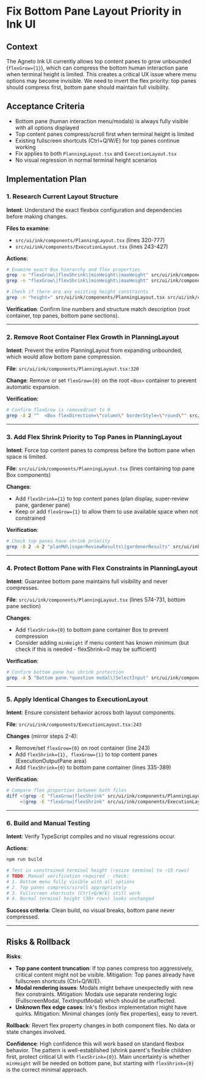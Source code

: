 # Fix Bottom Pane Layout Priority in Ink UI

## Context

The Agneto Ink UI currently allows top content panes to grow unbounded (`flexGrow={1}`), which can compress the bottom human interaction pane when terminal height is limited. This creates a critical UX issue where menu options may become invisible. We need to invert the flex priority: top panes should compress first, bottom pane should maintain full visibility.

## Acceptance Criteria

- Bottom pane (human interaction menu/modals) is always fully visible with all options displayed
- Top content panes compress/scroll first when terminal height is limited
- Existing fullscreen shortcuts (Ctrl+Q/W/E) for top panes continue working
- Fix applies to both `PlanningLayout.tsx` and `ExecutionLayout.tsx`
- No visual regression in normal terminal height scenarios

## Implementation Plan

### 1. Research Current Layout Structure
**Intent**: Understand the exact flexbox configuration and dependencies before making changes.

**Files to examine**:
- `src/ui/ink/components/PlanningLayout.tsx` (lines 320-777)
- `src/ui/ink/components/ExecutionLayout.tsx` (lines 243-427)

**Actions**:
```bash
# Examine exact Box hierarchy and flex properties
grep -n "flexGrow\|flexShrink\|minHeight\|maxHeight" src/ui/ink/components/PlanningLayout.tsx
grep -n "flexGrow\|flexShrink\|minHeight\|maxHeight" src/ui/ink/components/ExecutionLayout.tsx

# Check if there are any existing height constraints
grep -n "height=" src/ui/ink/components/PlanningLayout.tsx src/ui/ink/components/ExecutionLayout.tsx
```

**Verification**: Confirm line numbers and structure match description (root container, top panes, bottom pane sections).

---

### 2. Remove Root Container Flex Growth in PlanningLayout
**Intent**: Prevent the entire PlanningLayout from expanding unbounded, which would allow bottom pane compression.

**File**: `src/ui/ink/components/PlanningLayout.tsx:320`

**Change**: Remove or set `flexGrow={0}` on the root `<Box>` container to prevent automatic expansion.

**Verification**: 
```bash
# Confirm flexGrow is removed/set to 0
grep -A 2 "^  <Box flexDirection=\"column\" borderStyle=\"round\"" src/ui/ink/components/PlanningLayout.tsx
```

---

### 3. Add Flex Shrink Priority to Top Panes in PlanningLayout
**Intent**: Force top content panes to compress before the bottom pane when space is limited.

**File**: `src/ui/ink/components/PlanningLayout.tsx` (lines containing top pane Box components)

**Changes**:
- Add `flexShrink={1}` to top content panes (plan display, super-review pane, gardener pane)
- Keep or add `flexGrow={1}` to allow them to use available space when not constrained

**Verification**:
```bash
# Check top panes have shrink priority
grep -B 2 -A 2 "planMd\|superReviewResults\|gardenerResults" src/ui/ink/components/PlanningLayout.tsx | grep -E "flexGrow|flexShrink"
```

---

### 4. Protect Bottom Pane with Flex Constraints in PlanningLayout
**Intent**: Guarantee bottom pane maintains full visibility and never compresses.

**File**: `src/ui/ink/components/PlanningLayout.tsx` (lines 574-731, bottom pane section)

**Changes**:
- Add `flexShrink={0}` to bottom pane container Box to prevent compression
- Consider adding `minHeight` if menu content has known minimum (but check if this is needed - flexShrink=0 may be sufficient)

**Verification**:
```bash
# Confirm bottom pane has shrink protection
grep -A 5 "Bottom pane.*question modal\|SelectInput" src/ui/ink/components/PlanningLayout.tsx | grep -E "flexShrink|minHeight"
```

---

### 5. Apply Identical Changes to ExecutionLayout
**Intent**: Ensure consistent behavior across both layout components.

**File**: `src/ui/ink/components/ExecutionLayout.tsx:243`

**Changes** (mirror steps 2-4):
- Remove/set `flexGrow={0}` on root container (line 243)
- Add `flexShrink={1}, flexGrow={1}` to top content panes (ExecutionOutputPane area)
- Add `flexShrink={0}` to bottom pane container (lines 335-389)

**Verification**:
```bash
# Compare flex properties between both files
diff <(grep -E "flexGrow|flexShrink" src/ui/ink/components/PlanningLayout.tsx) \
     <(grep -E "flexGrow|flexShrink" src/ui/ink/components/ExecutionLayout.tsx)
```

---

### 6. Build and Manual Testing
**Intent**: Verify TypeScript compiles and no visual regressions occur.

**Actions**:
```bash
npm run build

# Test in constrained terminal height (resize terminal to ~15 rows)
# TODO: Manual verification required - check:
# 1. Bottom menu fully visible with all options
# 2. Top panes compress/scroll appropriately
# 3. Fullscreen shortcuts (Ctrl+Q/W/E) still work
# 4. Normal terminal height (30+ rows) looks unchanged
```

**Success criteria**: Clean build, no visual breaks, bottom pane never compressed.

---

## Risks & Rollback

**Risks**:
- **Top pane content truncation**: If top panes compress too aggressively, critical content might not be visible. Mitigation: Top panes already have fullscreen shortcuts (Ctrl+Q/W/E).
- **Modal rendering issues**: Modals might behave unexpectedly with new flex constraints. Mitigation: Modals use separate rendering logic (FullscreenModal, TextInputModal) which should be unaffected.
- **Unknown flex edge cases**: Ink's flexbox implementation might have quirks. Mitigation: Minimal changes (only flex properties), easy to revert.

**Rollback**: Revert flex property changes in both component files. No data or state changes involved.

**Confidence**: High confidence this will work based on standard flexbox behavior. The pattern is well-established (shrink parent's flexible children first, protect critical UI with `flexShrink={0}`). Main uncertainty is whether `minHeight` will be needed on bottom pane, but starting with `flexShrink={0}` is the correct minimal approach.
